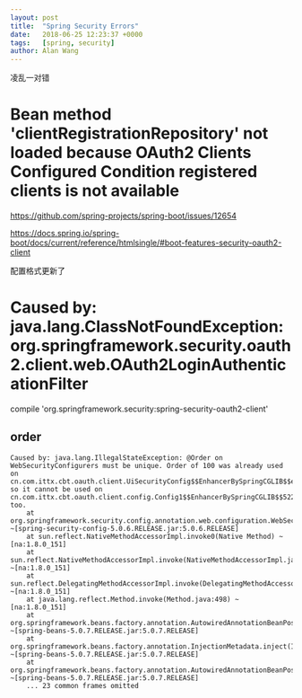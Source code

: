 ```yaml
---
layout: post
title:  "Spring Security Errors"
date:   2018-06-25 12:23:37 +0000
tags:   [spring, security]
author: Alan Wang
---
```


凌乱一对错

# Bean method 'clientRegistrationRepository' not loaded because OAuth2 Clients Configured Condition registered clients is not available

https://github.com/spring-projects/spring-boot/issues/12654

https://docs.spring.io/spring-boot/docs/current/reference/htmlsingle/#boot-features-security-oauth2-client

配置格式更新了

# Caused by: java.lang.ClassNotFoundException: org.springframework.security.oauth2.client.web.OAuth2LoginAuthenticationFilter


  compile 'org.springframework.security:spring-security-oauth2-client'

## order
```
Caused by: java.lang.IllegalStateException: @Order on WebSecurityConfigurers must be unique. Order of 100 was already used on cn.com.ittx.cbt.oauth.client.UiSecurityConfig$$EnhancerBySpringCGLIB$$eb64ae96@d34cee7, so it cannot be used on cn.com.ittx.cbt.oauth.client.config.Config1$$EnhancerBySpringCGLIB$$5225a823@2057c0e2 too.
	at org.springframework.security.config.annotation.web.configuration.WebSecurityConfiguration.setFilterChainProxySecurityConfigurer(WebSecurityConfiguration.java:148) ~[spring-security-config-5.0.6.RELEASE.jar:5.0.6.RELEASE]
	at sun.reflect.NativeMethodAccessorImpl.invoke0(Native Method) ~[na:1.8.0_151]
	at sun.reflect.NativeMethodAccessorImpl.invoke(NativeMethodAccessorImpl.java:62) ~[na:1.8.0_151]
	at sun.reflect.DelegatingMethodAccessorImpl.invoke(DelegatingMethodAccessorImpl.java:43) ~[na:1.8.0_151]
	at java.lang.reflect.Method.invoke(Method.java:498) ~[na:1.8.0_151]
	at org.springframework.beans.factory.annotation.AutowiredAnnotationBeanPostProcessor$AutowiredMethodElement.inject(AutowiredAnnotationBeanPostProcessor.java:699) ~[spring-beans-5.0.7.RELEASE.jar:5.0.7.RELEASE]
	at org.springframework.beans.factory.annotation.InjectionMetadata.inject(InjectionMetadata.java:91) ~[spring-beans-5.0.7.RELEASE.jar:5.0.7.RELEASE]
	at org.springframework.beans.factory.annotation.AutowiredAnnotationBeanPostProcessor.postProcessPropertyValues(AutowiredAnnotationBeanPostProcessor.java:373) ~[spring-beans-5.0.7.RELEASE.jar:5.0.7.RELEASE]
	... 23 common frames omitted
```